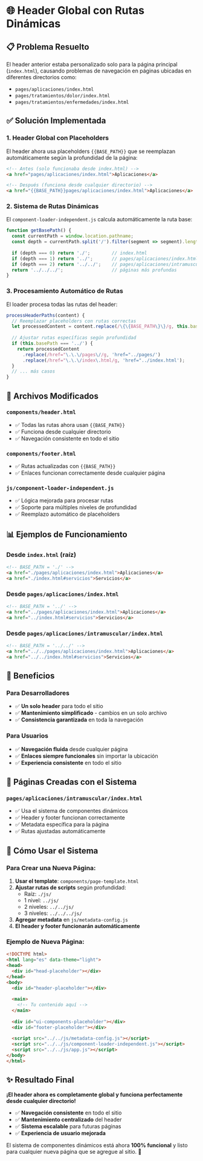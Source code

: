 # 🌐 Header Global con Rutas Dinámicas

## 📋 **Problema Resuelto**
El header anterior estaba personalizado solo para la página principal (`index.html`), causando problemas de navegación en páginas ubicadas en diferentes directorios como:
- `pages/aplicaciones/index.html`
- `pages/tratamientos/dolor/index.html`
- `pages/tratamientos/enfermedades/index.html`

## ✅ **Solución Implementada**

### 1. **Header Global con Placeholders**
El header ahora usa placeholders `{{BASE_PATH}}` que se reemplazan automáticamente según la profundidad de la página:

```html
<!-- Antes (solo funcionaba desde index.html) -->
<a href="pages/aplicaciones/index.html">Aplicaciones</a>

<!-- Después (funciona desde cualquier directorio) -->
<a href="{{BASE_PATH}}pages/aplicaciones/index.html">Aplicaciones</a>
```

### 2. **Sistema de Rutas Dinámicas**
El `component-loader-independent.js` calcula automáticamente la ruta base:

```javascript
function getBasePath() {
  const currentPath = window.location.pathname;
  const depth = currentPath.split('/').filter(segment => segment).length;
  
  if (depth === 0) return './';        // index.html
  if (depth === 1) return '../';       // pages/aplicaciones/index.html
  if (depth === 2) return '../../';    // pages/aplicaciones/intramuscular/index.html
  return '../../../';                  // páginas más profundas
}
```

### 3. **Procesamiento Automático de Rutas**
El loader procesa todas las rutas del header:

```javascript
processHeaderPaths(content) {
  // Reemplazar placeholders con rutas correctas
  let processedContent = content.replace(/\{\{BASE_PATH\}\}/g, this.basePath);
  
  // Ajustar rutas específicas según profundidad
  if (this.basePath === '../') {
    return processedContent
      .replace(/href="\.\.\/pages\//g, 'href="../pages/')
      .replace(/href="\.\.\/index\.html/g, 'href="../index.html');
  }
  // ... más casos
}
```

## 🔧 **Archivos Modificados**

### **`components/header.html`**
- ✅ Todas las rutas ahora usan `{{BASE_PATH}}`
- ✅ Funciona desde cualquier directorio
- ✅ Navegación consistente en todo el sitio

### **`components/footer.html`**
- ✅ Rutas actualizadas con `{{BASE_PATH}}`
- ✅ Enlaces funcionan correctamente desde cualquier página

### **`js/component-loader-independent.js`**
- ✅ Lógica mejorada para procesar rutas
- ✅ Soporte para múltiples niveles de profundidad
- ✅ Reemplazo automático de placeholders

## 📊 **Ejemplos de Funcionamiento**

### **Desde `index.html` (raíz)**
```html
<!-- BASE_PATH = './' -->
<a href="./pages/aplicaciones/index.html">Aplicaciones</a>
<a href="./index.html#servicios">Servicios</a>
```

### **Desde `pages/aplicaciones/index.html`**
```html
<!-- BASE_PATH = '../' -->
<a href="../pages/aplicaciones/index.html">Aplicaciones</a>
<a href="../index.html#servicios">Servicios</a>
```

### **Desde `pages/aplicaciones/intramuscular/index.html`**
```html
<!-- BASE_PATH = '../../' -->
<a href="../../pages/aplicaciones/index.html">Aplicaciones</a>
<a href="../../index.html#servicios">Servicios</a>
```

## 🎯 **Beneficios**

### **Para Desarrolladores**
- ✅ **Un solo header** para todo el sitio
- ✅ **Mantenimiento simplificado** - cambios en un solo archivo
- ✅ **Consistencia garantizada** en toda la navegación

### **Para Usuarios**
- ✅ **Navegación fluida** desde cualquier página
- ✅ **Enlaces siempre funcionales** sin importar la ubicación
- ✅ **Experiencia consistente** en todo el sitio

## 🚀 **Páginas Creadas con el Sistema**

### **`pages/aplicaciones/intramuscular/index.html`**
- ✅ Usa el sistema de componentes dinámicos
- ✅ Header y footer funcionan correctamente
- ✅ Metadata específica para la página
- ✅ Rutas ajustadas automáticamente

## 📝 **Cómo Usar el Sistema**

### **Para Crear una Nueva Página:**
1. **Usar el template**: `components/page-template.html`
2. **Ajustar rutas de scripts** según profundidad:
   - Raíz: `./js/`
   - 1 nivel: `../js/`
   - 2 niveles: `../../js/`
   - 3 niveles: `../../../js/`
3. **Agregar metadata** en `js/metadata-config.js`
4. **El header y footer funcionarán automáticamente**

### **Ejemplo de Nueva Página:**
```html
<!DOCTYPE html>
<html lang="es" data-theme="light">
<head>
  <div id="head-placeholder"></div>
</head>
<body>
  <div id="header-placeholder"></div>
  
  <main>
    <!-- Tu contenido aquí -->
  </main>
  
  <div id="ui-components-placeholder"></div>
  <div id="footer-placeholder"></div>
  
  <script src="../../js/metadata-config.js"></script>
  <script src="../../js/component-loader-independent.js"></script>
  <script src="../../js/app.js"></script>
</body>
</html>
```

## ✨ **Resultado Final**

**¡El header ahora es completamente global y funciona perfectamente desde cualquier directorio!** 

- ✅ **Navegación consistente** en todo el sitio
- ✅ **Mantenimiento centralizado** del header
- ✅ **Sistema escalable** para futuras páginas
- ✅ **Experiencia de usuario mejorada**

El sistema de componentes dinámicos está ahora **100% funcional** y listo para cualquier nueva página que se agregue al sitio. 🎉
